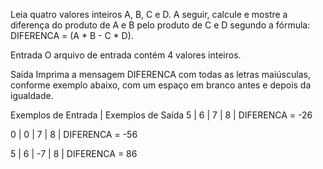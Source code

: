 Leia quatro valores inteiros A, B, C e D. A seguir, calcule e mostre a diferença do produto de A e B pelo produto de C e D segundo a fórmula: DIFERENCA = (A * B - C * D).

Entrada
O arquivo de entrada contém 4 valores inteiros.

Saída
Imprima a mensagem DIFERENCA com todas as letras maiúsculas, conforme exemplo abaixo, com um espaço em branco antes e depois da igualdade.

Exemplos de Entrada	|   Exemplos de Saída
5                   |
6                   |
7                   |
8                   |   DIFERENCA = -26

0                   |
0                   |
7                   |
8                   |   DIFERENCA = -56

5                   |
6                   |
-7                  |
8                   |   DIFERENCA = 86